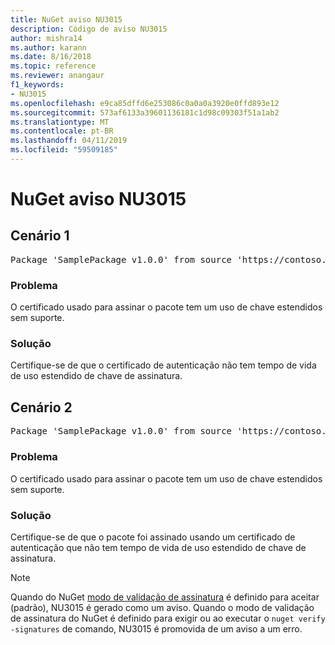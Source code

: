 ```yaml
---
title: NuGet aviso NU3015
description: Código de aviso NU3015
author: mishra14
ms.author: karann
ms.date: 8/16/2018
ms.topic: reference
ms.reviewer: anangaur
f1_keywords:
- NU3015
ms.openlocfilehash: e9ca85dffd6e253086c0a0a0a3920e0ffd893e12
ms.sourcegitcommit: 573af6133a39601136181c1d98c09303f51a1ab2
ms.translationtype: MT
ms.contentlocale: pt-BR
ms.lasthandoff: 04/11/2019
ms.locfileid: "59509185"
---
```

# <a name="nuget-warning-nu3015"></a>NuGet aviso NU3015

## <a name="scenario-1"></a>Cenário 1

<pre>Package 'SamplePackage v1.0.0' from source 'https://contoso.com/index.json': The lifetime signing EKU in the primary signature's certificate is not supported.</pre>

### <a name="issue"></a>Problema

O certificado usado para assinar o pacote tem um uso de chave estendidos sem suporte.


### <a name="solution"></a>Solução

Certifique-se de que o certificado de autenticação não tem tempo de vida de uso estendido de chave de assinatura.



## <a name="scenario-2"></a>Cenário 2

<pre>Package 'SamplePackage v1.0.0' from source 'https://contoso.com/index.json': The lifetime signing EKU in the signing certificate is not supported.</pre>

### <a name="issue"></a>Problema

O certificado usado para assinar o pacote tem um uso de chave estendidos sem suporte.


### <a name="solution"></a>Solução

Certifique-se de que o pacote foi assinado usando um certificado de autenticação que não tem tempo de vida de uso estendido de chave de assinatura.


> [!Note]
> Quando do NuGet [modo de validação de assinatura](https://docs.microsoft.com/en-us/nuget/consume-packages/installing-signed-packages#configure-package-signature-requirements) é definido para aceitar (padrão), NU3015 é gerado como um aviso. Quando o modo de validação de assinatura do NuGet é definido para exigir ou ao executar o `nuget verify -signatures` de comando, NU3015 é promovida de um aviso a um erro. 